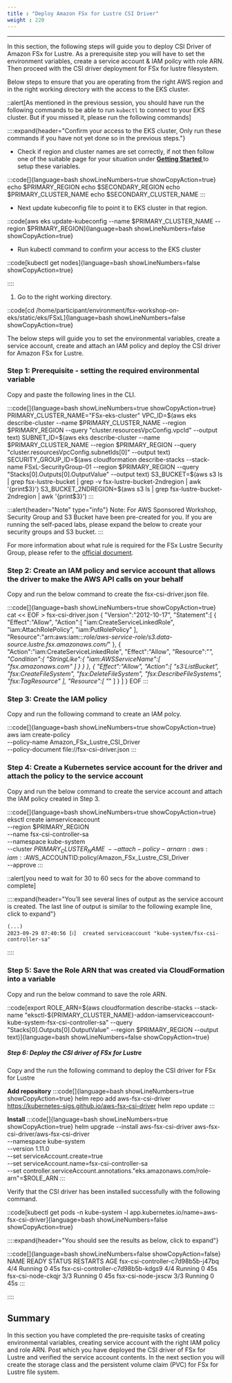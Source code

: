```yaml
---
title : "Deploy Amazon FSx for Lustre CSI Driver"
weight : 220
---
```

-------------------------------------------------------------

In this section, the following steps will guide you to deploy CSI Driver of Amazon FSx for Lustre. As a prerequisite step you will have to set the environment variables, create a service account & IAM poilcy with role ARN. Then proceed with the CSI driver deployment for FSx for lustre filesystem.

Below steps to ensure that you are operating from the right AWS region and in the right working directory with the access to the EKS cluster.


::alert[As mentioned in the previous session, you should have run the following commands to be able to run `kubectl` to connect to your EKS cluster. But if you missed it, please run the following commands]

::::expand{header="Confirm your access to the EKS cluster, Only run these commands if you have not yet done so in the previous steps."}

- Check if region and cluster names are set correctly, if not then follow one of the suitable page for your situation under **[Getting Started ](/020-setup)** to setup these variables. 

:::code[]{language=bash showLineNumbers=true showCopyAction=true}
echo $PRIMARY_REGION
echo $SECONDARY_REGION
echo $PRIMARY_CLUSTER_NAME
echo $SECONDARY_CLUSTER_NAME
:::

- Next update kubeconfig file to point it to EKS cluster in that region.

::code[aws eks update-kubeconfig --name $PRIMARY_CLUSTER_NAME --region $PRIMARY_REGION]{language=bash showLineNumbers=false showCopyAction=true}

- Run kubectl command to confirm your access to the EKS cluster

::code[kubectl get nodes]{language=bash showLineNumbers=false showCopyAction=true}

::::


1. Go to the right working directory.

::code[cd /home/participant/environment/fsx-workshop-on-eks/static/eks/FSxL]{language=bash showLineNumbers=false showCopyAction=true}

The below steps will guide you to set the environmental variables, create a service account, create and attach an IAM policy and deploy the CSI driver for Amazon FSx for Lustre.

### Step 1: Prerequisite - setting the required environmental variable

Copy and paste the following lines in the CLI.

:::code[]{language=bash showLineNumbers=true showCopyAction=true}
PRIMARY_CLUSTER_NAME="FSx-eks-cluster"
VPC_ID=$(aws eks describe-cluster --name $PRIMARY_CLUSTER_NAME --region $PRIMARY_REGION --query "cluster.resourcesVpcConfig.vpcId" --output text)
SUBNET_ID=$(aws eks describe-cluster --name $PRIMARY_CLUSTER_NAME --region $PRIMARY_REGION --query "cluster.resourcesVpcConfig.subnetIds[0]" --output text)
SECURITY_GROUP_ID=$(aws cloudformation describe-stacks --stack-name FSxL-SecurityGroup-01 --region $PRIMARY_REGION --query "Stacks[0].Outputs[0].OutputValue" --output text)  
S3_BUCKET=$(aws s3 ls | grep fsx-lustre-bucket | grep -v fsx-lustre-bucket-2ndregion | awk '{print$3}')
S3_BUCKET_2NDREGION=$(aws s3 ls | grep fsx-lustre-bucket-2ndregion | awk '{print$3}')
:::

:::alert{header="Note" type="info"}
Note: For AWS Sponsored Workshop, Security Group and S3 Bucket have been pre-created for you. If you are running the self-paced labs, please expand the below to create your security groups and S3 bucket.
:::

For more information about what rule is required for the FSx Lustre Security Group, please refer to the [official document](https://docs.aws.amazon.com/fsx/latest/LustreGuide/limit-access-security-groups.html).


### Step 2: Create an IAM policy and service account that allows the driver to make the AWS API calls on your behalf

Copy and run the below command to create the fsx-csi-driver.json file.

:::code[]{language=bash showLineNumbers=true showCopyAction=true}
cat << EOF >  fsx-csi-driver.json
{
    "Version":"2012-10-17",
    "Statement":[
        {
            "Effect":"Allow",
            "Action":[
                "iam:CreateServiceLinkedRole",
                "iam:AttachRolePolicy",
                "iam:PutRolePolicy"
            ],
            "Resource":"arn:aws:iam::*:role/aws-service-role/s3.data-source.lustre.fsx.amazonaws.com/*"
        },
        {
            "Action":"iam:CreateServiceLinkedRole",
            "Effect":"Allow",
            "Resource":"*",
            "Condition":{
                "StringLike":{
                    "iam:AWSServiceName":[
                        "fsx.amazonaws.com"
                    ]
                }
            }
        },
        {
            "Effect":"Allow",
            "Action":[
                "s3:ListBucket",
                "fsx:CreateFileSystem",
                "fsx:DeleteFileSystem",
                "fsx:DescribeFileSystems",
                "fsx:TagResource"
            ],
            "Resource":[
                "*"
            ]
        }
    ]
}
EOF
:::

### Step 3: Create the IAM policy

Copy and run the following command to create an IAM polcy. 

:::code[]{language=bash showLineNumbers=true showCopyAction=true}
aws iam create-policy \
        --policy-name Amazon_FSx_Lustre_CSI_Driver \
        --policy-document file://fsx-csi-driver.json
:::

### Step 4: Create a Kubernetes service account for the driver and attach the policy to the service account

Copy and run the below command to create the service account and attach the IAM policy created in Step 3. 

:::code[]{language=bash showLineNumbers=true showCopyAction=true}
eksctl create iamserviceaccount \
    --region $PRIMARY_REGION \
    --name fsx-csi-controller-sa \
    --namespace kube-system \
    --cluster $PRIMARY_CLUSTER_NAME \
    --attach-policy-arn arn:aws:iam::$AWS_ACCOUNTID:policy/Amazon_FSx_Lustre_CSI_Driver \
    --approve
:::

::alert[you need to wait for 30 to 60 secs for the above command to complete]

::::expand{header="You’ll see several lines of output as the service account is created. The last line of output is similar to the following example line, click to expand"}

```
(...)
2023-09-29 07:40:56 [ℹ]  created serviceaccount "kube-system/fsx-csi-controller-sa"
```

::::

### Step 5: Save the Role ARN that was created via CloudFormation into a variable

Copy and run the below command to save the role ARN.

::code[export ROLE_ARN=$(aws cloudformation describe-stacks --stack-name "eksctl-${PRIMARY_CLUSTER_NAME}-addon-iamserviceaccount-kube-system-fsx-csi-controller-sa" --query "Stacks[0].Outputs[0].OutputValue"  --region $PRIMARY_REGION --output text)]{language=bash showLineNumbers=false showCopyAction=true}



##### Step 6: Deploy the CSI driver of FSx for Lustre

Copy and the run the following command to deploy the CSI driver for FSx for Lustre

**Add repository**
:::code[]{language=bash showLineNumbers=true showCopyAction=true}
helm repo add aws-fsx-csi-driver https://kubernetes-sigs.github.io/aws-fsx-csi-driver
helm repo update
:::

**Install**
:::code[]{language=bash showLineNumbers=true showCopyAction=true}
helm upgrade --install aws-fsx-csi-driver aws-fsx-csi-driver/aws-fsx-csi-driver \
    --namespace kube-system \
    --version 1.11.0 \
    --set serviceAccount.create=true \
    --set serviceAccount.name=fsx-csi-controller-sa \
    --set controller.serviceAccount.annotations."eks\.amazonaws\.com/role-arn"=$ROLE_ARN
:::

Verify that the CSI driver has been installed successfully with the following command.

::code[kubectl get pods -n kube-system -l app.kubernetes.io/name=aws-fsx-csi-driver]{language=bash showLineNumbers=false showCopyAction=true}


::::expand{header="You should see the results as below, click to expand"}

:::code[]{language=bash showLineNumbers=false showCopyAction=false}
NAME                                READY   STATUS    RESTARTS   AGE
fsx-csi-controller-c7d98b5b-j47bq   4/4     Running   0          45s
fsx-csi-controller-c7d98b5b-kdgs9   4/4     Running   0          45s
fsx-csi-node-ckqjr                  3/3     Running   0          45s
fsx-csi-node-jxscw                  3/3     Running   0          45s
:::

::::


## Summary

In this section you have completed the pre-requisite tasks of creating environmental variables, creating service account with the right IAM policy and role ARN. Post which you have deployed the CSI driver of FSx for Lustre and verified the service account contents.  In the next section you will create the storage class and the persistent volume claim (PVC) for FSx for Lustre file system. 